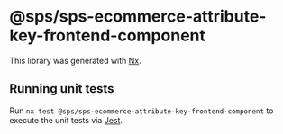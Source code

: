 # @sps/sps-ecommerce-attribute-key-frontend-component

This library was generated with [Nx](https://nx.dev).

## Running unit tests

Run `nx test @sps/sps-ecommerce-attribute-key-frontend-component` to execute the unit tests via [Jest](https://jestjs.io).
